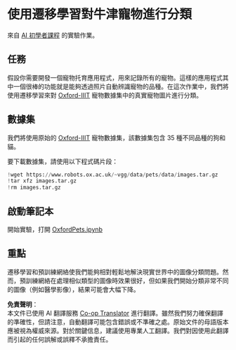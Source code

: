 <!--
CO_OP_TRANSLATOR_METADATA:
{
  "original_hash": "7765935c35fcee69b9fe2d0cfd6963e2",
  "translation_date": "2025-08-26T09:52:46+00:00",
  "source_file": "lessons/4-ComputerVision/08-TransferLearning/lab/README.md",
  "language_code": "mo"
}
-->
# 使用遷移學習對牛津寵物進行分類

來自 [AI 初學者課程](https://github.com/microsoft/ai-for-beginners) 的實驗作業。

## 任務

假設你需要開發一個寵物托育應用程式，用來記錄所有的寵物。這樣的應用程式其中一個很棒的功能就是能夠透過照片自動辨識寵物的品種。在這次作業中，我們將使用遷移學習來對 [Oxford-IIIT](https://www.robots.ox.ac.uk/~vgg/data/pets/) 寵物數據集中的真實寵物圖片進行分類。

## 數據集

我們將使用原始的 [Oxford-IIIT](https://www.robots.ox.ac.uk/~vgg/data/pets/) 寵物數據集，該數據集包含 35 種不同品種的狗和貓。

要下載數據集，請使用以下程式碼片段：

```python
!wget https://www.robots.ox.ac.uk/~vgg/data/pets/data/images.tar.gz
!tar xfz images.tar.gz
!rm images.tar.gz
```

## 啟動筆記本

開始實驗，打開 [OxfordPets.ipynb](../../../../../../lessons/4-ComputerVision/08-TransferLearning/lab/OxfordPets.ipynb)

## 重點

遷移學習和預訓練網絡使我們能夠相對輕鬆地解決現實世界中的圖像分類問題。然而，預訓練網絡在處理相似類型的圖像時效果很好，但如果我們開始分類非常不同的圖像（例如醫學影像），結果可能會大幅下降。

**免責聲明**：  
本文件已使用 AI 翻譯服務 [Co-op Translator](https://github.com/Azure/co-op-translator) 進行翻譯。雖然我們努力確保翻譯的準確性，但請注意，自動翻譯可能包含錯誤或不準確之處。原始文件的母語版本應被視為權威來源。對於關鍵信息，建議使用專業人工翻譯。我們對因使用此翻譯而引起的任何誤解或誤釋不承擔責任。